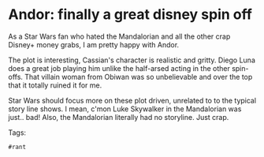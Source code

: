 # Andor: finally a great disney spin off

As a Star Wars fan who hated the Mandalorian and all the other crap 
Disney+ money grabs, I am pretty happy with Andor.

The plot is interesting, Cassian's character is realistic and gritty.
Diego Luna does a great job playing him unlike the half-arsed acting in
the other spin-offs. That villain woman from Obiwan was so unbelievable
and over the top that it totally ruined it for me. 

Star Wars should focus more on these plot driven, unrelated to to the typical
story line shows. I mean, c'mon Luke Skywalker in the Mandalorian was just.. bad!
Also, the Mandalorian literally had no storyline. Just crap.

Tags:

    #rant

